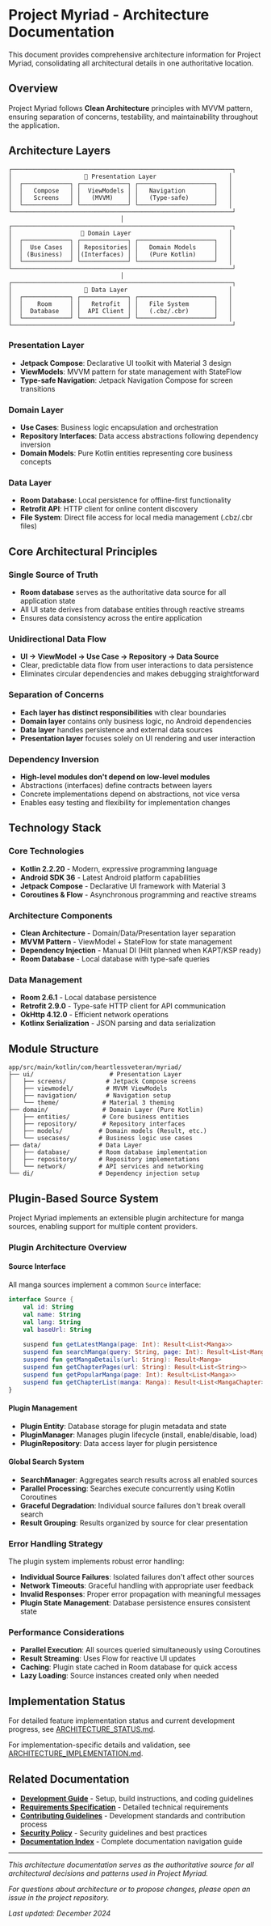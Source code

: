 # Project Myriad - Architecture Documentation

This document provides comprehensive architecture information for Project Myriad, consolidating all architectural details in one authoritative location.

## Overview

Project Myriad follows **Clean Architecture** principles with MVVM pattern, ensuring separation of concerns, testability, and maintainability throughout the application.

## Architecture Layers

```
┌─────────────────────────────────────────────────────────────┐
│                    🎨 Presentation Layer                    │
│  ┌─────────────┐ ┌─────────────┐ ┌─────────────────────┐   │
│  │   Compose   │ │  ViewModels │ │   Navigation        │   │
│  │   Screens   │ │   (MVVM)    │ │   (Type-safe)       │   │
│  └─────────────┘ └─────────────┘ └─────────────────────┘   │
└─────────────────────────────────────────────────────────────┘
                               │
┌─────────────────────────────────────────────────────────────┐
│                   🧠 Domain Layer                           │
│  ┌─────────────┐ ┌─────────────┐ ┌─────────────────────┐   │
│  │  Use Cases  │ │ Repositories│ │   Domain Models     │   │
│  │ (Business)  │ │(Interfaces) │ │   (Pure Kotlin)     │   │
│  └─────────────┘ └─────────────┘ └─────────────────────┘   │
└─────────────────────────────────────────────────────────────┘
                               │
┌─────────────────────────────────────────────────────────────┐
│                    💾 Data Layer                            │
│  ┌─────────────┐ ┌─────────────┐ ┌─────────────────────┐   │
│  │    Room     │ │   Retrofit  │ │   File System       │   │
│  │  Database   │ │  API Client │ │   (.cbz/.cbr)       │   │
│  └─────────────┘ └─────────────┘ └─────────────────────┘   │
└─────────────────────────────────────────────────────────────┘
```

### Presentation Layer
- **Jetpack Compose**: Declarative UI toolkit with Material 3 design
- **ViewModels**: MVVM pattern for state management with StateFlow
- **Type-safe Navigation**: Jetpack Navigation Compose for screen transitions

### Domain Layer  
- **Use Cases**: Business logic encapsulation and orchestration
- **Repository Interfaces**: Data access abstractions following dependency inversion
- **Domain Models**: Pure Kotlin entities representing core business concepts

### Data Layer
- **Room Database**: Local persistence for offline-first functionality
- **Retrofit API**: HTTP client for online content discovery
- **File System**: Direct file access for local media management (.cbz/.cbr files)

## Core Architectural Principles

### Single Source of Truth
- **Room database** serves as the authoritative data source for all application state
- All UI state derives from database entities through reactive streams
- Ensures data consistency across the entire application

### Unidirectional Data Flow
- **UI → ViewModel → Use Case → Repository → Data Source**
- Clear, predictable data flow from user interactions to data persistence
- Eliminates circular dependencies and makes debugging straightforward

### Separation of Concerns
- **Each layer has distinct responsibilities** with clear boundaries
- **Domain layer** contains only business logic, no Android dependencies
- **Data layer** handles persistence and external data sources
- **Presentation layer** focuses solely on UI rendering and user interaction

### Dependency Inversion
- **High-level modules don't depend on low-level modules**
- Abstractions (interfaces) define contracts between layers
- Concrete implementations depend on abstractions, not vice versa
- Enables easy testing and flexibility for implementation changes

## Technology Stack

### Core Technologies
- **Kotlin 2.2.20** - Modern, expressive programming language
- **Android SDK 36** - Latest Android platform capabilities
- **Jetpack Compose** - Declarative UI framework with Material 3
- **Coroutines & Flow** - Asynchronous programming and reactive streams

### Architecture Components
- **Clean Architecture** - Domain/Data/Presentation layer separation
- **MVVM Pattern** - ViewModel + StateFlow for state management
- **Dependency Injection** - Manual DI (Hilt planned when KAPT/KSP ready)
- **Room Database** - Local database with type-safe queries

### Data Management
- **Room 2.6.1** - Local database persistence
- **Retrofit 2.9.0** - Type-safe HTTP client for API communication
- **OkHttp 4.12.0** - Efficient network operations
- **Kotlinx Serialization** - JSON parsing and data serialization

## Module Structure

```
app/src/main/kotlin/com/heartlessveteran/myriad/
├── ui/                     # Presentation Layer
│   ├── screens/           # Jetpack Compose screens
│   ├── viewmodel/         # MVVM ViewModels
│   ├── navigation/        # Navigation setup
│   └── theme/            # Material 3 theming
├── domain/               # Domain Layer (Pure Kotlin)
│   ├── entities/         # Core business entities
│   ├── repository/       # Repository interfaces
│   ├── models/          # Domain models (Result, etc.)
│   └── usecases/        # Business logic use cases
├── data/                # Data Layer
│   ├── database/        # Room database implementation
│   ├── repository/      # Repository implementations
│   └── network/         # API services and networking
└── di/                  # Dependency injection setup
```

## Plugin-Based Source System

Project Myriad implements an extensible plugin architecture for manga sources, enabling support for multiple content providers.

### Plugin Architecture Overview

#### Source Interface
All manga sources implement a common `Source` interface:

```kotlin
interface Source {
    val id: String
    val name: String
    val lang: String
    val baseUrl: String
    
    suspend fun getLatestManga(page: Int): Result<List<Manga>>
    suspend fun searchManga(query: String, page: Int): Result<List<Manga>>
    suspend fun getMangaDetails(url: String): Result<Manga>
    suspend fun getChapterPages(url: String): Result<List<String>>
    suspend fun getPopularManga(page: Int): Result<List<Manga>>
    suspend fun getChapterList(manga: Manga): Result<List<MangaChapter>>
}
```

#### Plugin Management
- **Plugin Entity**: Database storage for plugin metadata and state
- **PluginManager**: Manages plugin lifecycle (install, enable/disable, load)
- **PluginRepository**: Data access layer for plugin persistence

#### Global Search System
- **SearchManager**: Aggregates search results across all enabled sources
- **Parallel Processing**: Searches execute concurrently using Kotlin Coroutines
- **Graceful Degradation**: Individual source failures don't break overall search
- **Result Grouping**: Results organized by source for clear presentation

### Error Handling Strategy

The plugin system implements robust error handling:

- **Individual Source Failures**: Isolated failures don't affect other sources
- **Network Timeouts**: Graceful handling with appropriate user feedback
- **Invalid Responses**: Proper error propagation with meaningful messages
- **Plugin State Management**: Database persistence ensures consistent state

### Performance Considerations

- **Parallel Execution**: All sources queried simultaneously using Coroutines
- **Result Streaming**: Uses Flow for reactive UI updates
- **Caching**: Plugin state cached in Room database for quick access
- **Lazy Loading**: Source instances created only when needed

## Implementation Status

For detailed feature implementation status and current development progress, see [ARCHITECTURE_STATUS.md](ARCHITECTURE_STATUS.md).

For implementation-specific details and validation, see [ARCHITECTURE_IMPLEMENTATION.md](ARCHITECTURE_IMPLEMENTATION.md).

## Related Documentation

- **[Development Guide](DEVELOPMENT.md)** - Setup, build instructions, and coding guidelines
- **[Requirements Specification](docs/requirements.md)** - Detailed technical requirements
- **[Contributing Guidelines](CONTRIBUTING.md)** - Development standards and contribution process
- **[Security Policy](SECURITY.md)** - Security guidelines and best practices
- **[Documentation Index](docs/INDEX.md)** - Complete documentation navigation guide

---

*This architecture documentation serves as the authoritative source for all architectural decisions and patterns used in Project Myriad.*

*For questions about architecture or to propose changes, please open an issue in the project repository.*

*Last updated: December 2024*